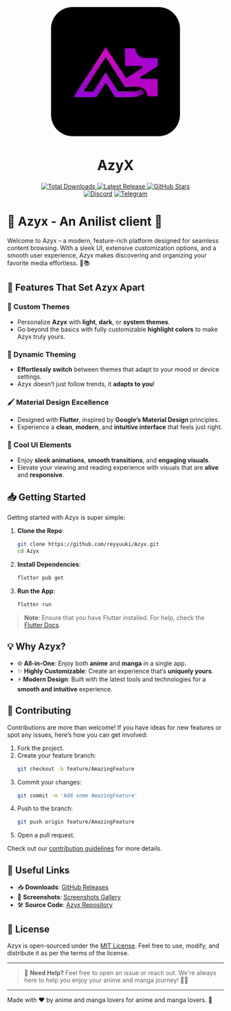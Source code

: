 <div align="center">
    <img src='assets/icon/icon.jpg' alt='AzyX Icon' style="border-radius: 50px; height: 300px; width: 300px;"/>
    <h1 style="font-size:2rem; font-weight:bold;">AzyX</h1>
  <a href="https://github.com/reyyuuki/Azyx/releases"/>
    <img src="https://img.shields.io/github/downloads/reyyuuki/azyx/total.svg?color=white&labelColor=purple&style=for-the-badge" alt="Total Downloads"/>
  </a>
  <a href="https://github.com/reyyuuki/Azyx/releases/latest">
    <img src="https://img.shields.io/github/v/release/reyyuuki/Azyx?color=white&labelColor=purple&style=for-the-badge" alt="Latest Release"/>
  </a>
  <a href="https://github.com/reyyuuki/Azyx/stargazers">
    <img src="https://img.shields.io/github/stars/reyyuuki/Azyx?color=white&labelColor=purple&style=for-the-badge" alt="GitHub Stars"/>
  </a>
</div>
<div align="center">
   <a href="https://discord.gg/rDwNf4BYfz">
      <img src="https://img.shields.io/badge/Discord-%235865F2.svg?style=for-the-badge&logo=discord&color=white&labelColor=purple&logoColor=white" alt="Discord"/></a>
   
   <a href="https://t.me/Azyxanime">
      <img src="https://img.shields.io/badge/Telegram-2CA5E0?style=for-the-badge&logo=telegram&color=white&labelColor=purple&logoColor=white" alt="Telegram"/></a>
</div>


# 🎉 Azyx - An Anilist client 🎉

Welcome to Azyx – a modern, feature-rich platform designed for seamless content browsing. With a sleek UI, extensive customization options, and a smooth user experience, Azyx makes discovering and organizing your favorite media effortless. 🚀📚

## 🚀 Features That Set Azyx Apart

### 🎨 Custom Themes
- Personalize **Azyx** with **light**, **dark**, or **system themes**.
- Go beyond the basics with fully customizable **highlight colors** to make Azyx truly yours.

### 🌈 Dynamic Theming
- **Effortlessly switch** between themes that adapt to your mood or device settings.
- Azyx doesn’t just follow trends, it **adapts to you**!

### 🖌️ Material Design Excellence
- Designed with **Flutter**, inspired by **Google’s Material Design** principles.
- Experience a **clean**, **modern**, and **intuitive interface** that feels just right.

### 🔄 Cool UI Elements
- Enjoy **sleek animations**, **smooth transitions**, and **engaging visuals**.
- Elevate your viewing and reading experience with visuals that are **alive** and **responsive**.

## 📥 Getting Started

Getting started with Azyx is super simple:

1. **Clone the Repo**:  
    ```bash
    git clone https://github.com/reyyuuki/Azyx.git
    cd Azyx
    ```

2. **Install Dependencies**:  
    ```bash
    flutter pub get
    ```

3. **Run the App**:  
    ```bash
    flutter run
    ```

> **Note**: Ensure that you have Flutter installed. For help, check the [Flutter Docs](https://docs.flutter.dev/get-started).

<!-- <div style="display: flex; flex-wrap: wrap; justify-content: space-between;">
<!--   <img src="https://github.com/user-attachments/assets/3d4a99da-b53b-43f7-aeb1-f1df3dae378e" alt="Screenshot 2" style="width: 49%; margin-bottom: 10px;" /> -->
<!--   <img src="https://github.com/user-attachments/assets/52a3b2be-292f-4cf0-b5a8-4f5c7ab427b7" alt="Screenshot 3" style="width: 49%; margin-bottom: 10px;" /> -->
<!--   <img src="https://github.com/user-attachments/assets/7e0b1e99-d58d-4b4d-8a97-5fb2a1974fcc" alt="Screenshot 4" style="width: 49%; margin-bottom: 10px;" /> -->
<!--  <img src="https://github.com/user-attachments/assets/432b7c2b-f290-4ed2-b4b2-ad22ba70055c" alt="Screenshot 1" style="width: 49%; margin-bottom: 10px;" /> -->
<!--   <img src="https://github.com/user-attachments/assets/acb8a7a0-7ace-4097-8220-11880ce8fbf0" alt="Screenshot 5" style="width: 49%; margin-bottom: 10px;" /> -->
<!-- </div> -->

## 💡 Why Azyx?

- 🌐 **All-in-One**: Enjoy both **anime** and **manga** in a single app.
- ✨ **Highly Customizable**: Create an experience that’s **uniquely yours**.
- ⚡ **Modern Design**: Built with the latest tools and technologies for a **smooth and intuitive** experience.

## 🤝 Contributing

Contributions are more than welcome! If you have ideas for new features or spot any issues, here’s how you can get involved:

1. Fork the project.
2. Create your feature branch:
    ```bash
    git checkout -b feature/AmazingFeature
    ```
3. Commit your changes:
    ```bash
    git commit -m 'Add some AmazingFeature'
    ```
4. Push to the branch:
    ```bash
    git push origin feature/AmazingFeature
    ```
5. Open a pull request.

Check out our [contribution guidelines](CONTRIBUTING.md) for more details.

## 🔗 Useful Links

- 📥 **Downloads**: [GitHub Releases](https://github.com/reyyuuki/Azyx/releases)
- 📸 **Screenshots**: [Screenshots Gallery](https://path-to-screenshots)
- 🛠️ **Source Code**: [Azyx Repository](https://github.com/reyyuuki/Azyx)

## 📜 License

Azyx is open-sourced under the [MIT License](LICENSE). Feel free to use, modify, and distribute it as per the terms of the license.

---

> 💬 **Need Help?** Feel free to open an issue or reach out. We're always here to help you enjoy your anime and manga journey! 🚀✨

---

Made with ❤️ by anime and manga lovers for anime and manga lovers. 🌸

